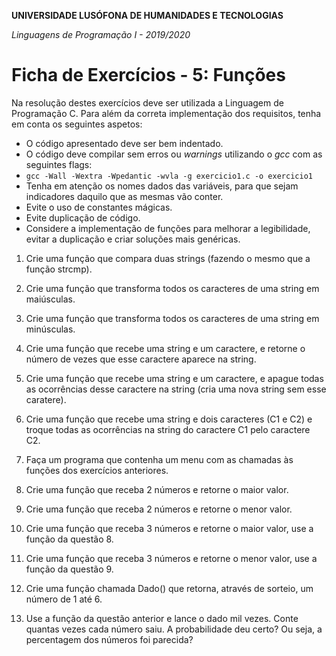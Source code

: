 **UNIVERSIDADE LUSÓFONA DE HUMANIDADES E TECNOLOGIAS**

*Linguagens de Programação I - 2019/2020*

# Ficha de Exercícios - 5: Funções

Na resolução destes exercícios deve ser utilizada a Linguagem de Programação C. Para além da correta implementação dos requisitos, tenha em conta os seguintes aspetos:

- O código apresentado deve ser bem indentado. 
- O código deve compilar sem erros ou *warnings* utilizando o *gcc* com as seguintes flags:
- `gcc -Wall -Wextra -Wpedantic -wvla -g exercicio1.c -o exercicio1`
- Tenha em atenção os nomes dados das variáveis, para que sejam indicadores daquilo que as mesmas vão conter.
- Evite o uso de constantes mágicas. 
- Evite duplicação de código. 
- Considere a implementação de funções para melhorar a legibilidade, evitar a duplicação e criar soluções mais genéricas.

1.	Crie uma função que compara duas strings  (fazendo o mesmo que a função strcmp).

2.	Crie uma função que transforma todos os caracteres de uma string em maiúsculas.

3.	Crie uma função que transforma todos os caracteres de uma string em minúsculas.

4.	Crie uma função que recebe uma string e um caractere, e retorne o número de vezes que esse caractere aparece na string.

5.	Crie uma função que recebe uma string e um caractere, e apague todas as ocorrências desse caractere na string (cria uma nova string sem esse caratere).

6.	Crie uma função que recebe uma string e dois caracteres (C1 e C2) e troque todas as ocorrências na string do caractere C1 pelo caractere C2.

7.	Faça um programa que contenha um menu com as chamadas às funções dos exercícios anteriores.

8.	Crie uma função que receba 2 números e retorne o maior valor.

9.	Crie uma função que receba 2 números e retorne o menor valor.

10.	Crie uma função que receba 3 números e retorne o maior valor, use a função da questão 8.

11.	Crie uma função que receba 3 números e retorne o menor valor, use a função da questão 9.

12.	Crie uma função chamada Dado() que retorna, através de sorteio, um número de 1 até 6.

13.	Use a função da questão anterior e lance o dado mil vezes. Conte quantas vezes cada número saiu.
A probabilidade deu certo? Ou seja, a percentagem dos números foi parecida?
